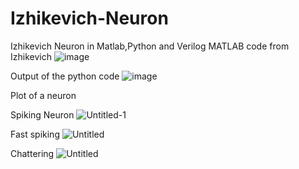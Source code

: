 # Izhikevich-Neuron
Izhikevich Neuron in Matlab,Python and Verilog
MATLAB code from Izhikevich
![image](https://github.com/user-attachments/assets/97123c37-7f47-469b-9c6d-fe6dcac318cb)

Output of the python code
![image](https://github.com/user-attachments/assets/ed1b6b00-61cc-489c-8ad6-5d47bee06d8c)


Plot of a neuron

Spiking Neuron
![Untitled-1](https://github.com/user-attachments/assets/dca3d671-05e1-47ff-8772-ab0cf9e1e352)


Fast spiking
![Untitled](https://github.com/user-attachments/assets/dc374d99-2479-48b8-a31f-43bc6c20a9da)

Chattering
![Untitled](https://github.com/user-attachments/assets/c6c560dd-df3e-4d40-9018-b1223886a96f)
